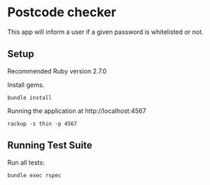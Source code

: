 # Postcode checker

This app will inform a user if a given password is whitelisted or not.

## Setup

Recommended Ruby version 2.7.0

Install gems.

`bundle install`

Running the application at http://localhost:4567

`rackup -s thin -p 4567`

## Running Test Suite

Run all tests:

`bundle exec rspec`